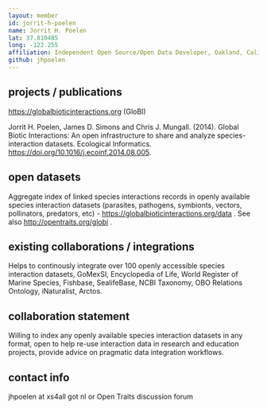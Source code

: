 ```yaml
---
layout: member
id: jorrit-h-poelen
name: Jorrit H. Poelen
lat: 37.810485
long: -122.255
affiliation: Independent Open Source/Open Data Developer, Oakland, California
github: jhpoelen
---
```


## projects / publications

https://globalbioticinteractions.org (GloBI)

Jorrit H. Poelen, James D. Simons and Chris J. Mungall. (2014). Global Biotic Interactions: An open infrastructure to share and analyze species-interaction datasets. Ecological Informatics. https://doi.org/10.1016/j.ecoinf.2014.08.005.

## open datasets
Aggregate index of linked species interactions records in openly available species interaction datasets (parasites, pathogens, symbionts, vectors, pollinators, predators, etc) - https://globalbioticinteractions.org/data . See also http://opentraits.org/globi .

## existing collaborations / integrations
Helps to continously integrate over 100 openly accessible species interaction datasets, GoMexSI, Encyclopedia of Life, World Register of Marine Species, Fishbase, SealifeBase, NCBI Taxonomy, OBO Relations Ontology, iNaturalist, Arctos.

## collaboration statement
Willing to index any openly available species interaction datasets in any format, open to help re-use interaction data in research and education projects, provide advice on pragmatic data integration workflows.

## contact info
jhpoelen at xs4all got nl or Open Traits discussion forum 
